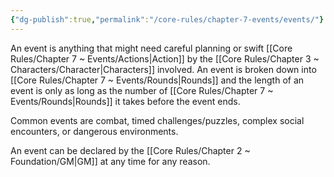 ```yaml
---
{"dg-publish":true,"permalink":"/core-rules/chapter-7-events/events/"}
---
```


An event is anything that might need careful planning or swift [[Core Rules/Chapter 7 ~ Events/Actions\|Action]] by the [[Core Rules/Chapter 3 ~ Characters/Character\|Characters]] involved. An event is broken down into [[Core Rules/Chapter 7 ~ Events/Rounds\|Rounds]] and the length of an event is only as long as the number of [[Core Rules/Chapter 7 ~ Events/Rounds\|Rounds]] it takes before the event ends.

Common events are combat, timed challenges/puzzles, complex social encounters, or dangerous environments.

An event can be declared by the [[Core Rules/Chapter 2 ~ Foundation/GM\|GM]] at any time for any reason.